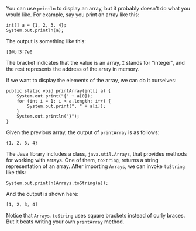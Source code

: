 You can use `println` to display an array, but it probably doesn't do what you would like. For example, say you print an array like this:

```code
int[] a = {1, 2, 3, 4};
System.out.println(a);
```

The output is something like this:

```code
[I@bf3f7e0
```

The bracket indicates that the value is an array, `I` stands for “integer”, and the rest represents the address of the array in memory.

If we want to display the elements of the array, we can do it ourselves:


```code
public static void printArray(int[] a) {
    System.out.print("{" + a[0]);
    for (int i = 1; i < a.length; i++) {
        System.out.print(", " + a[i]);
    }
    System.out.println("}");
}
```

Given the previous array, the output of `printArray` is as follows:

```code
{1, 2, 3, 4}
```


The Java library includes a class, `java.util.Arrays`, that provides methods for working with arrays. One of them, `toString`, returns a string representation of an array. After importing `Arrays`, we can invoke `toString` like this:

```code
System.out.println(Arrays.toString(a));
```

And the output is shown here:

```code
[1, 2, 3, 4]
```

Notice that `Arrays.toString` uses square brackets instead of curly braces. But it beats writing your own `printArray` method.